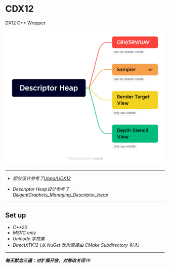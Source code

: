 # CDX12
DX12 C++ Wrapper

<img src="./docs/images/Descriptor_Heap.png">

---

* *部分设计参考了[Ubpa/UDX12](https://github.com/Ubpa/UDX12)*

* *Descriptor Heap设计参考了   [DiligentGraphcis_Managing_Descriptor_Heap](http://diligentgraphics.com/diligent-engine/architecture/d3d12/managing-descriptor-heaps/)*


---

## Set up

* *C++20*
* *MSVC only*
* *Unicode 字符集*
* *DirectXTK12 (从 NuGet 改为直接由 CMake Subdirectory 引入)* 

---

***每天默念三遍：对扩展开放，对修改关闭 !!!***
